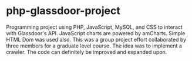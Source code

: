 # php-glassdoor-project
Programming project using PHP, JavaScript, MySQL, and CSS to interact with Glassdoor's API. 
JavaScript charts are powered by amCharts. Simple HTML Dom was used also. This was a group 
project effort collaborated by three members for a graduate level course. The idea was to 
implement a crawler. The code can definitely be improved and expanded upon.
